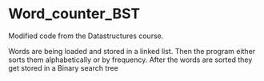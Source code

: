 # Word_counter_BST

Modified code from the Datastructures course.

Words are being loaded and stored in a linked list. 
Then the program either sorts them alphabetically or by frequency. 
After the words are sorted they get stored in a Binary search tree
